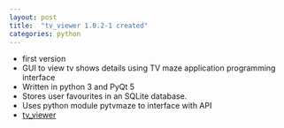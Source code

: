 ```yaml
---
layout: post
title:  "tv_viewer 1.0.2-1 created"
categories: python
---
```


* first version
* GUI to view tv shows details using TV maze application programming interface
* Written in python 3 and PyQt 5
* Stores user favourites in an SQLite database.
* Uses python module pytvmaze to interface with API 
* [tv_viewer](https://github.com/gavinlyonsrepo/tv_viewer)
